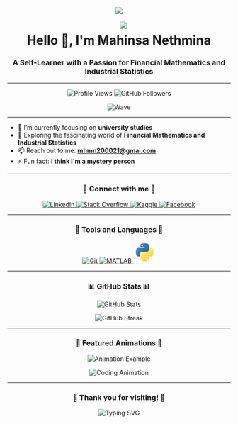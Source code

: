 <p align="center">
  <img src = "https://github.com/7oSkaaa/7oSkaaa/blob/main/Images/about_me.gif?raw=true" width = 50px>
</p>
<p align="right"> <img align="right" src="https://github.com/7oSkaaa/7oSkaaa/blob/main/Images/Right_Side.gif?raw=true" width = 250px></p>

<h1 align="center">Hello 👋, I'm Mahinsa Nethmina</h1>
<h3 align="center"> A Self-Learner with a Passion for Financial Mathematics and Industrial Statistics </h3>

---

<p align="center">
  <img src="https://komarev.com/ghpvc/?username=mhmn2021&label=Profile%20views&color=0e75b6&style=flat" alt="Profile Views" />
  <img src="https://img.shields.io/github/followers/mhmn2021?label=Followers&style=social" alt="GitHub Followers" />
</p>

<p align="center">
  <img src="https://raw.githubusercontent.com/MartinHeinz/MartinHeinz/master/wave.gif" width="30px" alt="Wave" /> 
</p>

---

- 🔭 I’m currently focusing on **university studies**  
- 🌱 Exploring the fascinating world of **Financial Mathematics and Industrial Statistics**  
- 📫 Reach out to me: **mhmn200021@gmai.com**  
- ⚡ Fun fact: **I think I'm a mystery person**  

---

<h3 align="center">🌟 Connect with me 🌟</h3>
<p align="center">
  <a href="https://linkedin.com/in/mhm-n-perera" target="_blank">
    <img src="https://img.shields.io/badge/LinkedIn-0A66C2?style=for-the-badge&logo=linkedin&logoColor=white" alt="LinkedIn"/>
  </a>
  <a href="https://stackoverflow.com/users/mhm-n-perera" target="_blank">
    <img src="https://img.shields.io/badge/Stack%20Overflow-F58025?style=for-the-badge&logo=stackoverflow&logoColor=white" alt="Stack Overflow"/>
  </a>
  <a href="https://kaggle.com/mhm-n-perera" target="_blank">
    <img src="https://img.shields.io/badge/Kaggle-20BEFF?style=for-the-badge&logo=kaggle&logoColor=white" alt="Kaggle"/>
  </a>
  <a href="https://fb.com/mnethmina" target="_blank">
    <img src="https://img.shields.io/badge/Facebook-1877F2?style=for-the-badge&logo=facebook&logoColor=white" alt="Facebook"/>
  </a>
</p>

---

<h3 align="center">🔧 Tools and Languages 🔧</h3>
<p align="center">
  <a href="https://git-scm.com/" target="_blank" rel="noreferrer">
    <img src="https://www.vectorlogo.zone/logos/git-scm/git-scm-icon.svg" alt="Git" width="50" height="50"/>
  </a>
  <a href="https://www.mathworks.com/" target="_blank" rel="noreferrer">
    <img src="https://upload.wikimedia.org/wikipedia/commons/2/21/Matlab_Logo.png" alt="MATLAB" width="50" height="50"/>
  </a>
  <a href="https://www.python.org" target="_blank" rel="noreferrer">
    <img src="https://raw.githubusercontent.com/devicons/devicon/master/icons/python/python-original.svg" alt="Python" width="50" height="50"/>
  </a>
</p>

---

<h3 align="center">📊 GitHub Stats 📊</h3>
<p align="center">
  <img src="https://github-readme-stats.vercel.app/api?username=mhmnp2021&show_icons=true&theme=radical" alt="GitHub Stats" />
</p>
<p align="center">
  <img src="https://github-readme-streak-stats.herokuapp.com/?user=mhmnp2021&theme=radical" alt="GitHub Streak" />
</p>

---

<h3 align="center">🌟 Featured Animations 🌟</h3>
<p align="center">
  <img src="https://user-images.githubusercontent.com/74038190/230892803-3745c28f-187a-41d6-a64b-6a52cf2e1c91.gif" width="400" alt="Animation Example"/>
</p>
<p align="center">
  <img src="https://camo.githubusercontent.com/3cda8ed8cd5eeb3501fa7201b842f324fcfdce4b092616b1ef4a1a8ab6a6e029/68747470733a2f2f692e696d6775722e636f6d2f54566b566f70492e676966" alt="Coding Animation" width="400"/>
</p>

---

<h3 align="center">🌌 Thank you for visiting! 🌌</h3>
<p align="center">
  <img src="https://readme-typing-svg.herokuapp.com?font=Fira+Code&size=24&pause=1000&color=4C52F7&width=435&lines=Keep+Learning+%26+Exploring!;Stay+Curious+%F0%9F%A7%A0" alt="Typing SVG" />
</p>
